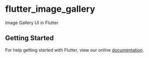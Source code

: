# flutter_image_gallery

Image Gallery UI in Flutter

## Getting Started

For help getting started with Flutter, view our online
[documentation](https://flutter.io/).

